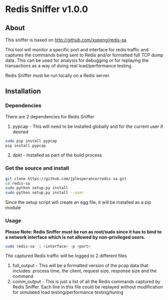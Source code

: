# Redis Sniffer v1.0.0

## About

This sniffer is based on http://github.com/xupeng/redis-sa

This tool will monitor a specific port and interface for redis traffic and captures the commands being sent to Redis and/or formatted full TCP dump data.  This can be used for analysis for debugging or for replaying the transactions as a way of doing real load/performance testing.

Redis Sniffer must be run locally on a Redis server.

## Installation

### Dependencies

There are 2 dependencies for Redis Sniffer
1. pypcap - This will need to be installed globally and for the current user if desired
```bash
sudo pip install pypcap
pip install pypcap
```
2. dpkt - Installed as part of the build process

### Get the source and install

```bash
git clone https://github.com/jplesperance/redis-sa.git
cd redis-sa
sudo python setup.py install
sudo python setup.py install --user
```
Since the setup script will create an egg file, it will be installed as a pip module

### Usage

**Please Note: Redis Sniffer must be run as root/sudo since it has to bind to a network interface which is not allowed by non-privileged users.**
```bash
sudo redis-sa -i <interface> -p <port>
```

The captured Redis traffic will be logged to 2 different files
1. full_output - This will be a formatted version of the pcap data that includes: process time, the client, request size, response size and the command
2. comm_output - This is just a list of all the Redis commands captured by Redis Sniffer.  Each line in this file could be replayed without modification for simulated load testing/performance testing/tuning
